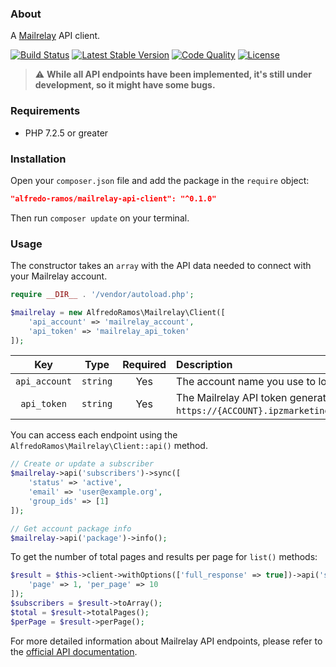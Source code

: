 ### About

A [Mailrelay](https://mailrelay.com) API client.

[![Build Status](https://img.shields.io/github/actions/workflow/status/AlfredoRamos/mailrelay-api-client/ci.yml?style=flat-square)](https://github.com/AlfredoRamos/mailrelay-api-client/actions)
[![Latest Stable Version](https://img.shields.io/packagist/v/alfredo-ramos/mailrelay-api-client.svg?style=flat-square&label=stable)](https://packagist.org/packages/alfredo-ramos/mailrelay-api-client)
[![Code Quality](https://img.shields.io/codacy/grade/f6603a5728ba49e5856b702d15988dee.svg?style=flat-square)](https://app.codacy.com/gh/AlfredoRamos/mailrelay-api-client/dashboard)
[![License](https://img.shields.io/packagist/l/alfredo-ramos/mailrelay-api-client.svg?style=flat-square)](https://raw.githubusercontent.com/AlfredoRamos/mailrelay-api-client/master/LICENSE)

> :warning: **While all API endpoints have been implemented, it's still under development, so it might have some bugs.**

### Requirements

- PHP 7.2.5 or greater

### Installation

Open your `composer.json` file and add the package in the `require` object:

```json
"alfredo-ramos/mailrelay-api-client": "^0.1.0"
```

Then run `composer update` on your terminal.

### Usage

The constructor takes an `array` with the API data needed to connect with your Mailrelay account.

```php
require __DIR__ . '/vendor/autoload.php';

$mailrelay = new AlfredoRamos\Mailrelay\Client([
	'api_account' => 'mailrelay_account',
	'api_token' => 'mailrelay_api_token'
]);
```

|      Key      |   Type   | Required | Description                                                                                 |
| :-----------: | :------: | :------: | :------------------------------------------------------------------------------------------ |
| `api_account` | `string` |   Yes    | The account name you use to login into Mailrelay.                                           |
|  `api_token`  | `string` |   Yes    | The Mailrelay API token generated from `https://{ACCOUNT}.ipzmarketing.com/admin/api_keys`. |

You can access each endpoint using the `AlfredoRamos\Mailrelay\Client::api()` method.

```php
// Create or update a subscriber
$mailrelay->api('subscribers')->sync([
	'status' => 'active',
	'email' => 'user@example.org',
	'group_ids' => [1]
]);

// Get account package info
$mailrelay->api('package')->info();
```

To get the number of total pages and results per page for `list()` methods:

```php
$result = $this->client->withOptions(['full_response' => true])->api('subscribers')->list([
	'page' => 1, 'per_page' => 10
]);
$subscribers = $result->toArray();
$total = $result->totalPages();
$perPage = $result->perPage();
```

For more detailed information about Mailrelay API endpoints, please refer to the [official API documentation](https://apidocs.mailrelay.com).
